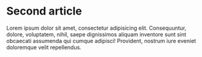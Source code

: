 # Second article

Lorem ipsum dolor sit amet, consectetur adipisicing elit. Consequuntur, dolore, voluptatem, nihil, saepe dignissimos aliquam inventore sunt sint obcaecati assumenda qui cumque adipisci! Provident, nostrum iure eveniet doloremque velit repellendus.
